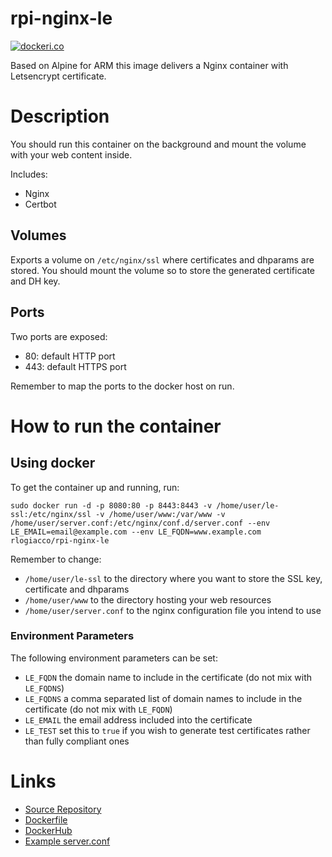 rpi-nginx-le
==============

[![dockeri.co](http://dockeri.co/image/rlogiacco/rpi-nginx-le)](https://registry.hub.docker.com/u/rlogiacco/rpi-nginx-le/)

Based on Alpine for ARM this image delivers a Nginx container with Letsencrypt certificate.

# Description
You should run this container on the background and mount the volume with your web content inside.

Includes:

 - Nginx
 - Certbot
 
## Volumes
Exports a volume on `/etc/nginx/ssl` where certificates and dhparams are stored.
You should mount the volume so to store the generated certificate and DH key.

## Ports
Two ports are exposed:

 - 80: default HTTP port
 - 443: default HTTPS port

Remember to map the ports to the docker host on run.


# How to run the container
## Using docker
To get the container up and running, run:
 
```
sudo docker run -d -p 8080:80 -p 8443:8443 -v /home/user/le-ssl:/etc/nginx/ssl -v /home/user/www:/var/www -v /home/user/server.conf:/etc/nginx/conf.d/server.conf --env LE_EMAIL=email@example.com --env LE_FQDN=www.example.com rlogiacco/rpi-nginx-le
```

Remember to change:
 - `/home/user/le-ssl` to the directory where you want to store the SSL key, certificate and dhparams
 - `/home/user/www` to the directory hosting your web resources
 - `/home/user/server.conf` to the nginx configuration file you intend to use

### Environment Parameters

The following environment parameters can be set:

 - `LE_FQDN` the domain name to include in the certificate (do not mix with `LE_FQDNS`)
 - `LE_FQDNS` a comma separated list of domain names to include in the certificate (do not mix with `LE_FQDN`)
 - `LE_EMAIL` the email address included into the certificate
 - `LE_TEST` set this to `true` if you wish to generate test certificates rather than fully compliant ones
 


# Links

 - [Source Repository](https://github.com/rlogiacco-docker/rpi-nginx-le)
 - [Dockerfile](https://github.com/rlogiacco-docker/rpi-nginx-le/blob/master/Dockerfile)
 - [DockerHub](https://registry.hub.docker.com/u/rlogiacco/rpi-nginx-le/)
 - [Example server.conf](https://github.com/rlogiacco-docker/rpi-nginx-le/blob/master/example.conf)